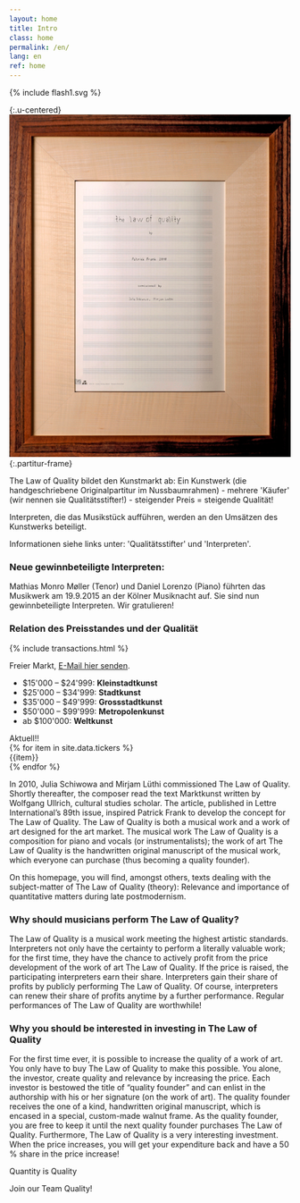 ```yaml
---
layout: home
title: Intro
class: home
permalink: /en/
lang: en
ref: home
---
```

{% include flash1.svg %}

{:.u-centered}
![Score](/assets/img/partitur-rahmen.jpg){:.partitur-frame}

The Law of Quality bildet den Kunstmarkt ab: Ein Kunstwerk (die handgeschriebene Originalpartitur im Nussbaumrahmen) - mehrere 'Käufer' (wir nennen sie Qualitätsstifter!) - steigender Preis = steigende Qualität!

Interpreten, die das Musikstück aufführen, werden an den Umsätzen des Kunstwerks beteiligt.

Informationen siehe links unter: 
'Qualitätsstifter' und 'Interpreten'.

### Neue gewinnbeteiligte Interpreten: 
Mathias Monro Møller (Tenor) und Daniel Lorenzo (Piano) führten das Musikwerk am 19.9.2015 an der Kölner Musiknacht auf. Sie sind nun gewinnbeteiligte Interpreten. Wir gratulieren!

### Relation des Preisstandes und der Qualität
{% include transactions.html %}

Freier Markt, [E-Mail hier senden](quality@patrickfrank.ch).

- $15'000 – $24'999: **Kleinstadtkunst**
- $25'000 – $34'999: **Stadtkunst**
- $35'000 – $49'999: **Grossstadtkunst**
- $50'000 – $99'999: **Metropolenkunst**
- ab $100'000: **Weltkunst**

<div class="ticker-wrap">
<div class="ticker">
  <div class="ticker__item">Aktuell!!</div>
    {% for item in site.data.tickers %}
  <div class="ticker__item">{{item}}</div>
    {% endfor %}
</div>
</div>

In 2010, Julia Schiwowa and Mirjam Lüthi commissioned The Law of Quality. Shortly thereafter, the composer read the text Marktkunst written by Wolfgang Ullrich, cultural studies scholar. The article, published in Lettre International’s 89th issue, inspired Patrick Frank to develop the concept for The Law of Quality.
The Law of Quality is both a musical work and a work of art designed for the art market. The musical work The Law of Quality is a composition for piano and vocals (or instrumentalists); the work of art The Law of Quality is the handwritten original manuscript of the musical work, which everyone can purchase (thus becoming a quality founder).

On this homepage, you will find, amongst others, texts dealing with the subject-matter of The Law of Quality (theory): Relevance and importance of quantitative matters during late postmodernism.


### Why should musicians perform The Law of Quality?
The Law of Quality is a musical work meeting the highest artistic standards. Interpreters not only have the certainty to perform a literally valuable work; for the first time, they have the chance to actively profit from the price development of the work of art The Law of Quality. If the price is raised, the participating interpreters earn their share. Interpreters gain their share of profits by publicly performing The Law of Quality. Of course, interpreters can renew their share of profits anytime by a further performance.
Regular performances of The Law of Quality are worthwhile!


### Why you should be interested in investing in The Law of Quality
For the first time ever, it is possible to increase the quality of a work of art. You only have to buy The Law of Quality to make this possible. You alone, the investor, create quality and relevance by increasing the price. Each investor is bestowed the title of “quality founder” and can enlist in the authorship with his or her signature (on the work of art). The quality founder receives the one of a kind, handwritten original manuscript, which is encased in a special, custom-made walnut frame. As the quality founder, you are free to keep it until the next quality founder purchases The Law of Quality.
Furthermore, The Law of Quality is a very interesting investment. When the price increases, you will get your expenditure back and have a 50 % share in the price increase!

Quantity is Quality

Join our Team Quality!